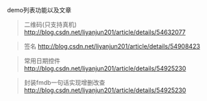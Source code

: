 
demo列表功能以及文章


>二维码(只支持真机) http://blog.csdn.net/liyanjun201/article/details/54632077 


>签名 http://blog.csdn.net/liyanjun201/article/details/54908423 


>常用日期控件 http://blog.csdn.net/liyanjun201/article/details/54925230 


>封装fmdb一句话实现增删改查 http://blog.csdn.net/liyanjun201/article/details/54925230 

